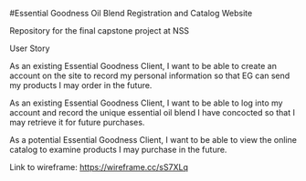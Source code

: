 #Essential Goodness Oil Blend Registration and Catalog Website

Repository for the final capstone project at NSS

User Story

As an existing Essential Goodness Client, I want to be able to create an account on the site to record my personal information so that EG can send my products I may order in the future.

As an existing Essential Goodness Client, I want to be able to log into my account and record the unique essential oil blend I have concocted so that I may retrieve it for future purchases.

As a potential Essential Goodness Client, I want to be able to view the online catalog to examine products I may purchase in the future.


Link to wireframe:
https://wireframe.cc/sS7XLq

